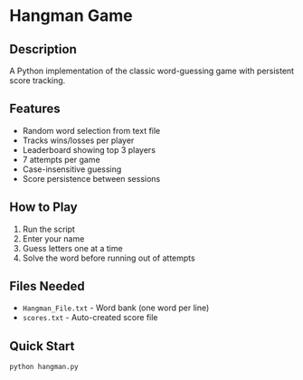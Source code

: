 # Hangman Game

## Description
A Python implementation of the classic word-guessing game with persistent score tracking.

## Features
- Random word selection from text file
- Tracks wins/losses per player
- Leaderboard showing top 3 players
- 7 attempts per game
- Case-insensitive guessing
- Score persistence between sessions

## How to Play
1. Run the script
2. Enter your name
3. Guess letters one at a time
4. Solve the word before running out of attempts

## Files Needed
- `Hangman_File.txt` - Word bank (one word per line)
- `scores.txt` - Auto-created score file

## Quick Start
```bash
python hangman.py
